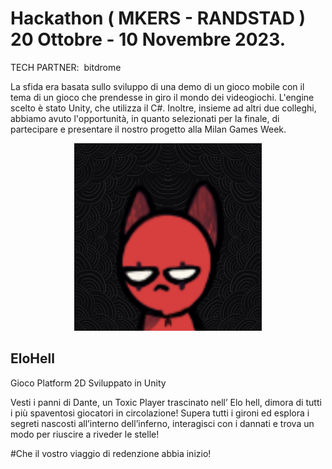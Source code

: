 # Hackathon ( MKERS - RANDSTAD ) 20 Ottobre - 10 Novembre 2023.

TECH PARTNER:  bitdrome

La sfida era basata sullo sviluppo di una demo di un gioco mobile con il tema di un gioco che prendesse in giro il mondo dei videogiochi. L'engine scelto è stato Unity, che utilizza il C#. Inoltre, insieme ad altri due colleghi, abbiamo avuto l'opportunità, in quanto selezionati per la finale, di partecipare e presentare il nostro progetto alla Milan Games Week.

<p align="center">
  <img src="https://raw.githubusercontent.com/Mischio95/EloHell/main/Assets/AppIcon.png" alt="Descrizione dell'immagine" width="300" />
</p>

## EloHell 

Gioco Platform 2D Sviluppato in Unity 

Vesti i panni di Dante, un Toxic Player trascinato nell’ Elo hell, dimora di tutti i più spaventosi giocatori in circolazione!
Supera tutti i gironi ed esplora i segreti nascosti all’interno dell’inferno, interagisci con i dannati e trova un modo per riuscire a riveder le stelle!

#Che il vostro viaggio di redenzione abbia inizio!


